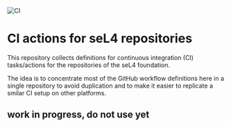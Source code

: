 <!--
  Copyright 2020, Data61, CSIRO (ABN 41 687 119 230)
  SPDX-License-Identifier: CC-BY-SA-4.0
-->

![CI](https://github.com/lsf37/ci-actions/workflows/CI/badge.svg)

# CI actions for seL4 repositories

This repository collects definitions for continuous integration (CI)
tasks/actions for the repositories of the seL4 foundation.

The idea is to concentrate most of the GitHub workflow definitions here in a
single repository to avoid duplication and to make it easier to replicate a
smilar CI setup on other platforms.

## work in progress, do not use yet
